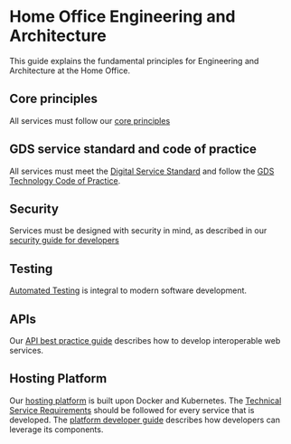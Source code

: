 # Home Office Engineering and Architecture 

This guide explains the fundamental principles for Engineering and Architecture at the Home Office.

## Core principles
All services must follow our [core principles](/principles.md)

## GDS service standard and code of practice
All services must meet the [Digital Service Standard](https://www.gov.uk/service-manual/service-standard) and follow the [GDS Technology Code of Practice](https://www.gov.uk/government/publications/technology-code-of-practice/technology-code-of-practice).

## Security
Services must be designed with security in mind, as described in our [security guide for developers](https://github.com/UKHomeOffice/security-guide-for-developers/wiki)

## Testing
[Automated Testing](https://github.com/UKHomeOffice/testing-guide-for-developers) is integral to modern software development.

## APIs
Our [API best practice guide](https://github.com/UKHomeOffice/api-guide-for-developers) describes how to develop interoperable web services.

## Hosting Platform
Our [hosting platform](https://github.com/UKHomeOffice/hosting-platform) is built upon Docker and Kubernetes.
The [Technical Service Requirements](https://github.com/UKHomeOffice/technical-service-requirements) should be followed for every service that is developed.
The [platform developer guide](https://github.com/UKHomeOffice/hosting-platform/blob/master/developer-docs/README.md) describes how developers can leverage its components.
